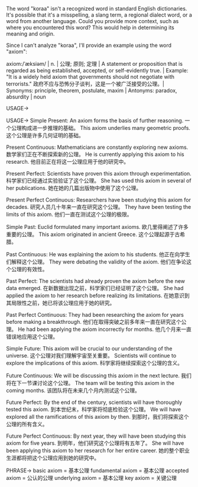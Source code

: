 The word "koraa" isn't a recognized word in standard English dictionaries. It's possible that it's a misspelling, a slang term, a regional dialect word, or a word from another language.  Could you provide more context, such as where you encountered this word? This would help in determining its meaning and origin.

Since I can't analyze "koraa", I'll provide an example using the word "axiom":

axiom:/ˈæksiəm/ | n. | 公理; 原则; 定理 | A statement or proposition that is regarded as being established, accepted, or self-evidently true. | Example:  "It is a widely held axiom that governments should not negotiate with terrorists."  政府不应与恐怖分子谈判，这是一个被广泛接受的公理。| Synonyms:  principle, theorem, postulate, maxim | Antonyms:  paradox, absurdity | noun

USAGE->

USAGE->
Simple Present:
An axiom forms the basis of further reasoning.  一个公理构成进一步推理的基础。
This axiom underlies many geometric proofs.  这个公理是许多几何证明的基础。

Present Continuous:
Mathematicians are constantly exploring new axioms. 数学家们正在不断探索新的公理。
He is currently applying this axiom to his research. 他目前正在将这一公理应用于他的研究中。

Present Perfect:
Scientists have proven this axiom through experimentation. 科学家们已经通过实验验证了这个公理。
She has used this axiom in several of her publications. 她在她的几篇出版物中使用了这个公理。

Present Perfect Continuous:
Researchers have been studying this axiom for decades.  研究人员几十年来一直在研究这个公理。
They have been testing the limits of this axiom. 他们一直在测试这个公理的极限。

Simple Past:
Euclid formulated many important axioms. 欧几里得阐述了许多重要的公理。
This axiom originated in ancient Greece. 这个公理起源于古希腊。

Past Continuous:
He was explaining the axiom to his students. 他正在向学生们解释这个公理。
They were debating the validity of the axiom. 他们在争论这个公理的有效性。

Past Perfect:
The scientists had already proven the axiom before the new data emerged.  在新数据出现之前，科学家们已经证明了这个公理。
She had applied the axiom to her research before realizing its limitations.  在她意识到其局限性之前，她已将该公理应用于她的研究。


Past Perfect Continuous:
They had been researching the axiom for years before making a breakthrough.  他们在取得突破之前多年来一直在研究这个公理。
He had been applying the axiom incorrectly for months. 他几个月来一直错误地应用这个公理。


Simple Future:
This axiom will be crucial to our understanding of the universe. 这个公理对我们理解宇宙至关重要。
Scientists will continue to explore the implications of this axiom. 科学家将继续探索这个公理的含义。

Future Continuous:
We will be discussing this axiom in the next lecture. 我们将在下一节课讨论这个公理。
The team will be testing this axiom in the coming months.  该团队将在未来几个月内测试这个公理。


Future Perfect:
By the end of the century, scientists will have thoroughly tested this axiom.  到本世纪末，科学家将彻底检验这个公理。
We will have explored all the ramifications of this axiom by then. 到那时，我们将探索这个公理的所有含义。


Future Perfect Continuous:
By next year, they will have been studying this axiom for five years. 到明年，他们研究这个公理将有五年了。
She will have been applying this axiom to her research for her entire career.  她的整个职业生涯都将把这个公理应用到她的研究中。


PHRASE->
basic axiom = 基本公理
fundamental axiom =  基本公理
accepted axiom = 公认的公理
underlying axiom =  基本公理
key axiom = 关键公理


